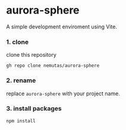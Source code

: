 # aurora-sphere

A simple development enviroment using Vite.

### 1. clone

clone this repository

```
gh repo clone nemutas/aurora-sphere
```

### 2. rename

replace `aurora-sphere` with your project name.

### 3. install packages

```
npm install
```
